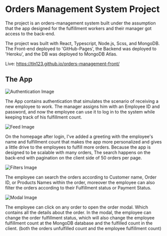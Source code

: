 # Orders Management System Project
The project is an orders-management system built under the assumption that the app designed for the fulfillment workers and their manager got access to the back-end.  

The project was built with React, Typescript, Node.js, Scss, and MongoDB.
The Front-end deployed to 'GitHub-Pages', the Backend was deployed to 'Heroku', and the DB was deployed to MongoDB Atlas.

Live: https://tln123.github.io/orders-management-front/


## The App

![Authentication Image](https://i.imgur.com/WgcyGif.jpg)

The App contains authentication that simulates the scenario of receiving a new employee to work. The manager assigns him with an Employee ID and password, and now the employee can use it to log in to the system while keeping track of his fulfillment count.

![Feed Image](https://i.imgur.com/nXrGY9i.jpg)

On the homepage after login, I've added a greeting with the employee's name and fulfillment count that makes the app more personalized and gives a little drive to the employees to fulfill more orders. 
Because the app is designed to be scalable with many orders, The search happens on the back-end with pagination on the client side of 50 orders per page.

![Filters Image](https://i.imgur.com/4srbUfc.jpg)

The employee can search the orders according to Customer name, Order ID, or Products Names within the order, moreover the employee can also filter the orders according to their Fulfillment status or Payment Status.

![Modal Image](https://i.imgur.com/bgKRnCl.jpg)

The employee can click on any order to open the order modal. Which contains all the details about the order. In the modal, the employee can change the order fulfillment status, which will also change the employee fulfillment count at the MongoDB database and the fulfilled count in the client. (both the orders unfulfilled count and the employee fulfillment count)




